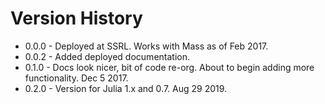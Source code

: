 # Version History
* 0.0.0 - Deployed at SSRL. Works with Mass as of Feb 2017.
* 0.0.2 - Added deployed documentation.
* 0.1.0 - Docs look nicer, bit of code re-org. About to begin adding more functionality. Dec 5 2017.
* 0.2.0 - Version for Julia 1.x and 0.7.  Aug 29 2019.
